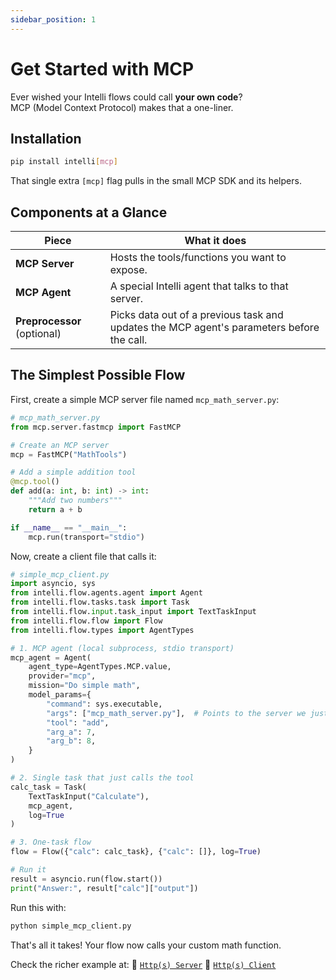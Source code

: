 ```yaml
---
sidebar_position: 1
---
```

# Get Started with MCP

Ever wished your Intelli flows could call **your own code**?  
MCP (Model Context Protocol) makes that a one-liner.

## Installation

```bash
pip install intelli[mcp]
```

That single extra `[mcp]` flag pulls in the small MCP SDK and its helpers.

## Components at a Glance

| Piece          | What it does                                         |
| -------------- | ---------------------------------------------------- |
| **MCP Server** | Hosts the tools/functions you want to expose.        |
| **MCP Agent**  | A special Intelli agent that talks to that server.   |
| **Preprocessor** (optional) | Picks data out of a previous task and updates the MCP agent's parameters before the call. |

## The Simplest Possible Flow

First, create a simple MCP server file named `mcp_math_server.py`:

```python
# mcp_math_server.py
from mcp.server.fastmcp import FastMCP

# Create an MCP server
mcp = FastMCP("MathTools")

# Add a simple addition tool
@mcp.tool()
def add(a: int, b: int) -> int:
    """Add two numbers"""
    return a + b

if __name__ == "__main__":
    mcp.run(transport="stdio")
```

Now, create a client file that calls it:

```python
# simple_mcp_client.py
import asyncio, sys
from intelli.flow.agents.agent import Agent
from intelli.flow.tasks.task import Task
from intelli.flow.input.task_input import TextTaskInput
from intelli.flow.flow import Flow
from intelli.flow.types import AgentTypes

# 1. MCP agent (local subprocess, stdio transport)
mcp_agent = Agent(
    agent_type=AgentTypes.MCP.value,
    provider="mcp",
    mission="Do simple math",
    model_params={
        "command": sys.executable,
        "args": ["mcp_math_server.py"],  # Points to the server we just created
        "tool": "add",
        "arg_a": 7,
        "arg_b": 8,
    }
)

# 2. Single task that just calls the tool
calc_task = Task(
    TextTaskInput("Calculate"),
    mcp_agent,
    log=True
)

# 3. One-task flow
flow = Flow({"calc": calc_task}, {"calc": []}, log=True)

# Run it
result = asyncio.run(flow.start())
print("Answer:", result["calc"]["output"])
```

Run this with:
```bash
python simple_mcp_client.py
```

That's all it takes! Your flow now calls your custom math function.


Check the richer example at: 
🔗 [`Http(s) Server`](https://github.com/intelligentnode/Intelli/blob/main/sample/mcp/http_mcp_calculator_server.py)
🔗 [`Http(s) Client`](https://github.com/intelligentnode/Intelli/blob/main/sample/mcp/http_math_flow_client.py)
